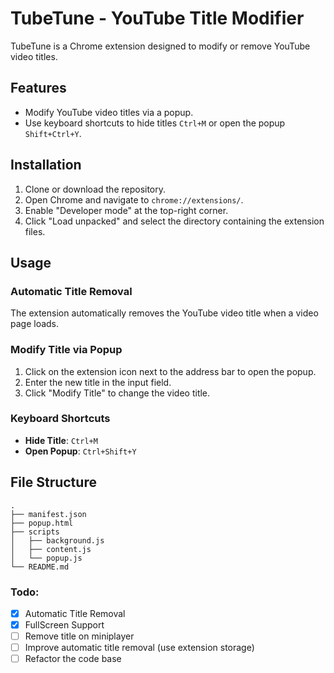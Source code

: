 # TubeTune - YouTube Title Modifier

TubeTune is a Chrome extension designed to modify or remove YouTube video titles.

## Features

- Modify YouTube video titles via a popup.
- Use keyboard shortcuts to hide titles `Ctrl+M` or open the popup `Shift+Ctrl+Y`.

## Installation

1. Clone or download the repository.
2. Open Chrome and navigate to `chrome://extensions/`.
3. Enable "Developer mode" at the top-right corner.
4. Click "Load unpacked" and select the directory containing the extension files.

## Usage

### Automatic Title Removal

The extension automatically removes the YouTube video title when a video page loads.

### Modify Title via Popup

1. Click on the extension icon next to the address bar to open the popup.
2. Enter the new title in the input field.
3. Click "Modify Title" to change the video title.

### Keyboard Shortcuts

- **Hide Title**: `Ctrl+M`
- **Open Popup**: `Ctrl+Shift+Y`

## File Structure

```plaintext
.
├── manifest.json
├── popup.html
├── scripts
│   ├── background.js
│   ├── content.js
│   └── popup.js
└── README.md
```

### Todo:
- [x] Automatic Title Removal
- [x] FullScreen Support
- [ ] Remove title on miniplayer
- [ ] Improve automatic title removal (use extension storage)
- [ ] Refactor the code base
